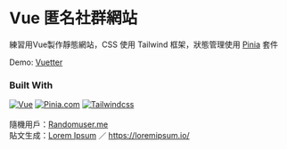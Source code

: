 # Vue 匿名社群網站

練習用Vue製作靜態網站，CSS 使用 Tailwind 框架，狀態管理使用 [Pinia](Zustand-url) 套件

Demo: [Vuetter]([determinationlove.github.io/Vuetter](https://determinationlove.github.io/Vuetter/#/))

### Built With
[![Vue][Vue.js]][Vue-url]
[![Pinia.com]][Pinia-url]
[![Tailwindcss][Tailwindcss.com]][Tailwindcss-url]
<br>
<br>
隨機用戶：[Randomuser.me](https://randomuser.me/)<br>
貼文生成：[Lorem Ipsum](https://github.com/Xy2002/lipsum-zh)  ／ https://loremipsum.io/




<!-- MARKDOWN LINKS & IMAGES -->
<!-- https://www.markdownguide.org/basic-syntax/#reference-style-links -->

[Vue.js]: https://img.shields.io/badge/vuejs-%2335495e.svg?style=for-the-badge&logo=vuedotjs&logoColor=%234FC08D
[Vue-url]: https://vuejs.org/
[Pinia.com]: https://img.shields.io/badge/pinia-%2335495e.svg?style=for-the-badge&logo=vuedotjs&logoColor=%234FC08D
[Pinia-url]: https://pinia.vuejs.org/
[Tailwindcss.com]:https://img.shields.io/badge/tailwindcss-%2338B2AC.svg?style=for-the-badge&logo=tailwind-css&logoColor=white
[Tailwindcss-url]: https://tailwindcss.com/
[TypeScript.com]: https://img.shields.io/badge/typescript-%23007ACC.svg?style=for-the-badge&logo=typescript&logoColor=white
[TypeScript-url]: https://www.typescriptlang.org/
